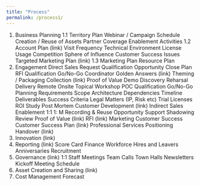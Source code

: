 ```yaml
---
title: "Process"
permalink: /process1/
---
```

1. Business Planning
  1.1 Territory Plan
    Webinar / Campaign Schedule
      Creation / Reuse of Assets
    Partner Coverage
      Enablement Activities
  1.2 Account Plan (link)
    Visit Frequency
    Technical Environment
    License Usage
    Competition
    Sphere of Influence
    Customer Success Issues
    Targeted Marketing Plan (link)
  1.3 Marketing Plan
    Resource Plan
2. Engagement
  Direct Sales
    Request
    Qualification
    Opportunity
      Close Plan
      RFI
        Qualification Go/No-Go
        Coordinator
        Golden Answers (link)
        Theming / Packaging
        Collection (link)
      Proof of Value
        Demo
          Discovery
          Reharsal
          Delivery
            Remote
            Onsite
        Topical Workshop
        POC
          Qualification Go/No-Go
          Planning
          Requirements
          Scope
          Architecture
          Dependencies
          Timeline
          Deliverables
          Success Criteria
          Legal Matters (IP, Risk etc)
          Trial Licenses
        ROI Study
        Post Mortem
    Customer Development (link)
  Indirect Sales
    Enablement
      1:1
      1: M
      Recording & Reuse
    Opportunity Support
      Shadowing
      Review Proof of Value (link)
      RFI (link)
  Marketing
  Customer Success
    Customer Success Plan (link)
  Professional Services
    Positioning
    Handover (link)
3. Innovation (link)
4. Reporting (link)
  Score Card
  Finance
  Workforce
    Hires and Leavers
    Anniversaries
    Recruitment
5. Governance (link)
  1:1
  Staff Meetings
  Team Calls
  Town Halls
  Newsletters
  Kickoff
  Meeting Schedule
6. Asset Creation and Sharing (link)
7. Cost Management
  Forecast

